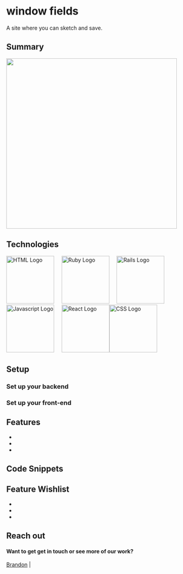 
# window fields

A site where you can sketch and save.

## Summary

 <img src='https://media.giphy.com/media/uTj5fvo220GfBHALRZ/giphy.gif' height='450'>

## Technologies

<img src="https://www.w3.org/html/logo/img/mark-word-icon.png" alt="HTML Logo" height="126">&nbsp;&nbsp;&nbsp;&nbsp;&nbsp;<img src="https://cdn.icon-icons.com/icons2/2415/PNG/512/ruby_original_wordmark_logo_icon_146364.png" alt="Ruby Logo" height="126">&nbsp;&nbsp;&nbsp;&nbsp;&nbsp;<img src="https://www.w3.org/html/logo/img/mark-word-icon.png" alt="Rails Logo" height="126">&nbsp;&nbsp;&nbsp;&nbsp;&nbsp;<img src="https://upload.wikimedia.org/wikipedia/commons/6/6a/JavaScript-logo.png" alt="Javascript Logo" height="126">&nbsp;&nbsp;&nbsp;&nbsp;&nbsp;<img src="https://upload.wikimedia.org/wikipedia/commons/thumb/a/a7/React-icon.svg/512px-React-icon.svg.png" alt="React Logo" height="126"><img src="https://upload.wikimedia.org/wikipedia/commons/thumb/3/3d/CSS.3.svg/730px-CSS.3.svg.png" alt="CSS Logo" height="126">


## Setup

### Set up your backend

### Set up your front-end

## Features

-
-
-

## Code Snippets

## Feature Wishlist

-
-
-

## Reach out

#### Want to get get in touch or see more of our work?

[Brandon](https://github.com/brandonefields) |
